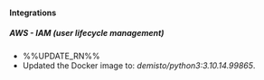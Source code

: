 
#### Integrations

##### AWS - IAM (user lifecycle management)

- %%UPDATE_RN%%
- Updated the Docker image to: *demisto/python3:3.10.14.99865*.
